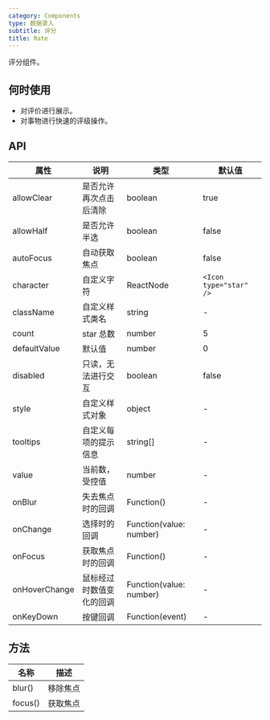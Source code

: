 ```yaml
---
category: Components
type: 数据录入
subtitle: 评分
title: Rate
---
```


评分组件。

## 何时使用

- 对评价进行展示。
- 对事物进行快速的评级操作。

## API

| 属性          | 说明                     | 类型                    | 默认值                 |
| ------------- | ------------------------ | ----------------------- | ---------------------- |
| allowClear    | 是否允许再次点击后清除   | boolean                 | true                   |
| allowHalf     | 是否允许半选             | boolean                 | false                  |
| autoFocus     | 自动获取焦点             | boolean                 | false                  |
| character     | 自定义字符               | ReactNode               | `<Icon type="star" />` |
| className     | 自定义样式类名           | string                  | -                      |
| count         | star 总数                | number                  | 5                      |
| defaultValue  | 默认值                   | number                  | 0                      |
| disabled      | 只读，无法进行交互       | boolean                 | false                  |
| style         | 自定义样式对象           | object                  | -                      |
| tooltips      | 自定义每项的提示信息     | string\[]               | -                      |
| value         | 当前数，受控值           | number                  | -                      |
| onBlur        | 失去焦点时的回调         | Function()              | -                      |
| onChange      | 选择时的回调             | Function(value: number) | -                      |
| onFocus       | 获取焦点时的回调         | Function()              | -                      |
| onHoverChange | 鼠标经过时数值变化的回调 | Function(value: number) | -                      |
| onKeyDown     | 按键回调                 | Function(event)         | -                      |

## 方法

| 名称    | 描述     |
| ------- | -------- |
| blur()  | 移除焦点 |
| focus() | 获取焦点 |

